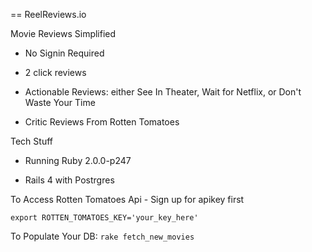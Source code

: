 == ReelReviews.io

Movie Reviews Simplified

* No Signin Required

* 2 click reviews

* Actionable Reviews: either See In Theater, Wait for Netflix, or Don't Waste Your Time

* Critic Reviews From Rotten Tomatoes

Tech Stuff

* Running Ruby 2.0.0-p247

* Rails 4 with Postrgres

To Access Rotten Tomatoes Api - Sign up for apikey first

`export ROTTEN_TOMATOES_KEY='your_key_here'`

To Populate Your DB: `rake fetch_new_movies`